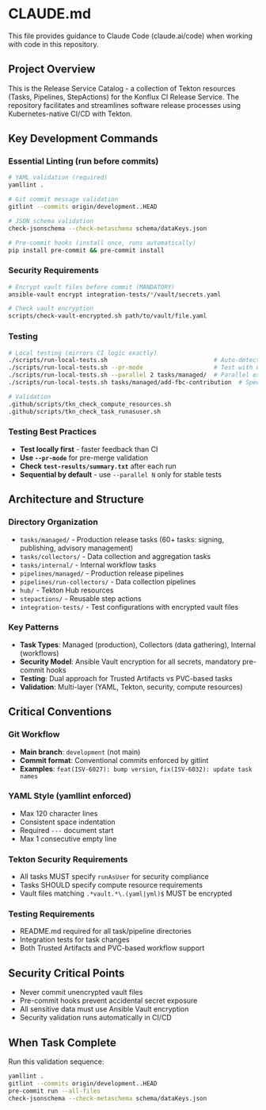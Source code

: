 # CLAUDE.md

This file provides guidance to Claude Code (claude.ai/code) when working with code in this repository.

## Project Overview

This is the Release Service Catalog - a collection of Tekton resources (Tasks, Pipelines, StepActions) for the Konflux CI Release Service. The repository facilitates and streamlines software release processes using Kubernetes-native CI/CD with Tekton.

## Key Development Commands

### Essential Linting (run before commits)
```bash
# YAML validation (required)
yamllint .

# Git commit message validation
gitlint --commits origin/development..HEAD

# JSON schema validation
check-jsonschema --check-metaschema schema/dataKeys.json

# Pre-commit hooks (install once, runs automatically)
pip install pre-commit && pre-commit install
```

### Security Requirements
```bash
# Encrypt vault files before commit (MANDATORY)
ansible-vault encrypt integration-tests/*/vault/secrets.yaml

# Check vault encryption
scripts/check-vault-encrypted.sh path/to/vault/file.yaml
```

### Testing
```bash
# Local testing (mirrors CI logic exactly)
./scripts/run-local-tests.sh                              # Auto-detect changes
./scripts/run-local-tests.sh --pr-mode                    # Test with CI-identical change detection
./scripts/run-local-tests.sh --parallel 2 tasks/managed/  # Parallel execution
./scripts/run-local-tests.sh tasks/managed/add-fbc-contribution  # Specific task

# Validation
.github/scripts/tkn_check_compute_resources.sh
.github/scripts/tkn_check_task_runasuser.sh
```

### Testing Best Practices
- **Test locally first** - faster feedback than CI
- **Use `--pr-mode`** for pre-merge validation
- **Check `test-results/summary.txt`** after each run
- **Sequential by default** - use `--parallel N` only for stable tests

## Architecture and Structure

### Directory Organization
- `tasks/managed/` - Production release tasks (60+ tasks: signing, publishing, advisory management)
- `tasks/collectors/` - Data collection and aggregation tasks  
- `tasks/internal/` - Internal workflow tasks
- `pipelines/managed/` - Production release pipelines
- `pipelines/run-collectors/` - Data collection pipelines
- `hub/` - Tekton Hub resources
- `stepactions/` - Reusable step actions
- `integration-tests/` - Test configurations with encrypted vault files

### Key Patterns
- **Task Types**: Managed (production), Collectors (data gathering), Internal (workflows)
- **Security Model**: Ansible Vault encryption for all secrets, mandatory pre-commit hooks
- **Testing**: Dual approach for Trusted Artifacts vs PVC-based tasks
- **Validation**: Multi-layer (YAML, Tekton, security, compute resources)

## Critical Conventions

### Git Workflow
- **Main branch**: `development` (not main)
- **Commit format**: Conventional commits enforced by gitlint
- **Examples**: `feat(ISV-6027): bump version`, `fix(ISV-6032): update task names`

### YAML Style (yamllint enforced)
- Max 120 character lines
- Consistent space indentation
- Required `---` document start
- Max 1 consecutive empty line

### Tekton Security Requirements
- All tasks MUST specify `runAsUser` for security compliance
- Tasks SHOULD specify compute resource requirements
- Vault files matching `.*vault.*\.(yaml|yml)$` MUST be encrypted

### Testing Requirements
- README.md required for all task/pipeline directories
- Integration tests for task changes
- Both Trusted Artifacts and PVC-based workflow support

## Security Critical Points
- Never commit unencrypted vault files
- Pre-commit hooks prevent accidental secret exposure
- All sensitive data must use Ansible Vault encryption
- Security validation runs automatically in CI/CD

## When Task Complete
Run this validation sequence:
```bash
yamllint .
gitlint --commits origin/development..HEAD  
pre-commit run --all-files
check-jsonschema --check-metaschema schema/dataKeys.json
```